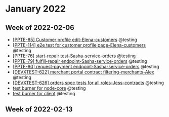# January 2022

## Week of 2022-02-06

- [[PPTE-85\] Customer profile edit-Elena-customers](https://github.com/helloextend/client/pull/3095) @testing
- [[PPTE-114\] e2e test for customer profile page-Elena-customers](https://github.com/helloextend/client/pull/3174) @testing
- [[PPTE-76\] start-repair test-Sasha-service-orders](https://github.com/helloextend/node-core/pull/7679) @testing
- [[PPTE-79\] fulfill-repair endpoint-Sasha-service-orders](https://github.com/helloextend/node-core/pull/7709#pullrequestreview-877111317) @testing
- [[PPTE-80\] request-payment endpoint-Sasha-service-orders](https://github.com/helloextend/node-core/pull/7773) @testing
- [[DEVXTEST-622\] merchant portal contract filtering-merchants-Alex](https://github.com/helloextend/client/pull/3132#pullrequestreview-876660335) @testing
- [[DEVXTEST-626\] orders spec tests for all roles-Jess-contracts](https://github.com/helloextend/node-core/pull/7606#pullrequestreview-877108813) @testing
- [test burner for node-core](https://github.com/helloextend/node-core/pull/7666) @testing
- [test burner for client](https://github.com/helloextend/client/pull/3200) @testing

## Week of 2022-02-13
<!-- - [[DEVXTEST-264\]-language-locales-crud-Evgeny-localization](https://github.com/helloextend/node-core/pull/7713) @testing -->